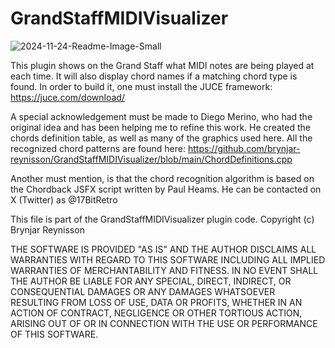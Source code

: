 # GrandStaffMIDIVisualizer

![2024-11-24-Readme-Image-Small](https://github.com/user-attachments/assets/18f34722-4248-4099-91fc-69e6a54ab7ec)

This plugin shows on the Grand Staff what MIDI notes are being played at each time. It will also display chord names if a matching chord type is found. In order to build it, one must install the JUCE framework: https://juce.com/download/

A special acknowledgement must be made to Diego Merino, who had the original idea and has been helping me to refine this work. He created the chords definition table, as well as many of the graphics used here. All the recognized chord patterns are found here: https://github.com/brynjar-reynisson/GrandStaffMIDIVisualizer/blob/main/ChordDefinitions.cpp

Another must mention, is that the chord recognition algorithm is based on the Chordback JSFX script written by Paul Heams. He can be contacted on X (Twitter) as @17BitRetro

   This file is part of the GrandStaffMIDIVisualizer plugin code.
   Copyright (c) Brynjar Reynisson

   THE SOFTWARE IS PROVIDED "AS IS" AND THE AUTHOR DISCLAIMS ALL WARRANTIES WITH
   REGARD TO THIS SOFTWARE INCLUDING ALL IMPLIED WARRANTIES OF MERCHANTABILITY
   AND FITNESS. IN NO EVENT SHALL THE AUTHOR BE LIABLE FOR ANY SPECIAL, DIRECT,
   INDIRECT, OR CONSEQUENTIAL DAMAGES OR ANY DAMAGES WHATSOEVER RESULTING FROM
   LOSS OF USE, DATA OR PROFITS, WHETHER IN AN ACTION OF CONTRACT, NEGLIGENCE OR
   OTHER TORTIOUS ACTION, ARISING OUT OF OR IN CONNECTION WITH THE USE OR
   PERFORMANCE OF THIS SOFTWARE.
